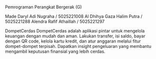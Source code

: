 Pemrograman Perangkat Bergerak (G)

Made Daryl Adi Nugraha		/	5025221008
Al Dhihya Gaza Halim Putra 	/	5025221288
Alendra Rafif Athaillah		/	5025221297

DompetCerdas
	DompetCerdas adalah aplikasi pintar untuk mengelola keuangan dengan mudah dan aman. Lakukan transfer, isi saldo, bayar dengan QR code, kelola kartu kredit, dan atur anggaran melalui fitur dompet-dompet terpisah. Dapatkan insight pengeluaran yang membantu mengambil keputusan finansial yang lebih cerdas.
